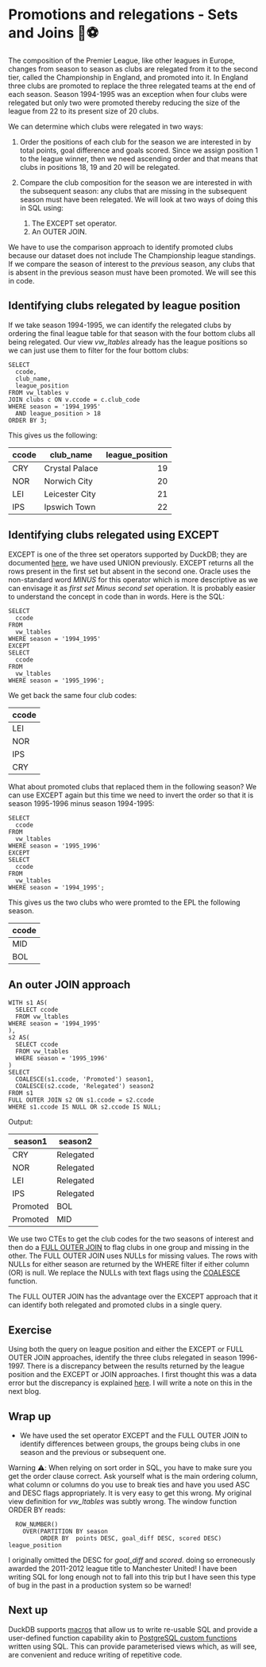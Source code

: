 # Promotions and relegations - Sets and Joins 🦆⚽

The composition of the Premier League, like other leagues in Europe, changes from season to season as clubs are relegated from it to the second tier, called the Championship in England, and promoted into it. In England three clubs are promoted to replace the three relegated teams at the end of each season. Season 1994-1995 was an exception when four clubs were relegated but only two were promoted thereby reducing the size of the league from 22 to its present size of 20 clubs.

We can determine which clubs were relegated in two ways:

1. Order the positions of each club for the season we are interested in by total points, goal difference and goals scored. Since we assign position 1 to the league winner, then we need ascending order and that means that clubs in positions 18, 19 and 20 will be relegated.

2. Compare the club composition for the season we are interested in with the subsequent season: any clubs that are missing in the subsequent season must have been relegated. We will look at two ways of doing this in SQL using:

    1. The EXCEPT set operator.
    2. An OUTER JOIN.

We have to use the comparison approach to identify promoted clubs because our dataset does not include The Championship league standings. If we compare the season of interest to the _previous_ season, any clubs that is absent in the previous season must have been promoted. We will see this in code.

## Identifying clubs relegated by league position

If we take season 1994-1995, we can identify the relegated clubs by ordering the final league table for that season with the four bottom clubs all being relegated. Our view _vw_ltables_ already has the league positions so we can just use them to filter for the four bottom clubs:

```tsql
SELECT
  ccode,
  club_name,
  league_position
FROM vw_ltables v
JOIN clubs c ON v.ccode = c.club_code
WHERE season = '1994_1995'
  AND league_position > 18
ORDER BY 3;
```

This gives us the following:

| ccode |   club_name    | league_position |
|-------|----------------|----------------:|
| CRY   | Crystal Palace | 19              |
| NOR   | Norwich City   | 20              |
| LEI   | Leicester City | 21              |
| IPS   | Ipswich Town   | 22              |


## Identifying clubs relegated using EXCEPT

EXCEPT is one of the three set operators supported by DuckDB; they are documented [here](https://duckdb.org/docs/sql/query_syntax/setops.html), we have used UNION previously. EXCEPT returns all the rows present in the first set but absent in the second one. Oracle uses the non-standard word _MINUS_ for this operator which is more descriptive as we can envisage it as _first set Minus second set_ operation. It is probably easier to understand the concept in code than in words. Here is the SQL:

```tsql
SELECT
  ccode
FROM
  vw_ltables
WHERE season = '1994_1995'
EXCEPT
SELECT
  ccode
FROM
  vw_ltables
WHERE season = '1995_1996';
```

We get back the same four club codes:

| ccode |
|-------|
| LEI   |
| NOR   |
| IPS   |
| CRY   |

What about promoted clubs that replaced them in the following season? We can use EXCEPT again but this time we need to invert the order so that it is season 1995-1996 minus season 1994-1995:

```tsql
SELECT
  ccode
FROM
  vw_ltables
WHERE season = '1995_1996'
EXCEPT
SELECT
  ccode
FROM
  vw_ltables
WHERE season = '1994_1995';
```

This gives us the two clubs who were promted to the EPL the following season.

| ccode |
|-------|
| MID   |
| BOL   |


## An outer JOIN approach

```tsql
WITH s1 AS(
  SELECT ccode
  FROM vw_ltables
WHERE season = '1994_1995'
),
s2 AS(
  SELECT ccode
  FROM vw_ltables
  WHERE season = '1995_1996'
)
SELECT
  COALESCE(s1.ccode, 'Promoted') season1,
  COALESCE(s2.ccode, 'Relegated') season2
FROM s1
FULL OUTER JOIN s2 ON s1.ccode = s2.ccode
WHERE s1.ccode IS NULL OR s2.ccode IS NULL;
```

Output:

| season1  |  season2  |
|----------|-----------|
| CRY      | Relegated |
| NOR      | Relegated |
| LEI      | Relegated |
| IPS      | Relegated |
| Promoted | BOL       |
| Promoted | MID       |


We use two CTEs to get the club codes for the two seasons of interest and then do a [FULL OUTER JOIN](https://duckdb.org/docs/sql/query_syntax/from.html) to flag clubs in one group and missing in the other. The FULL OUTER JOIN uses NULLs for missing values. The rows with NULLs for either season are returned by the WHERE filter if either column (OR) is null. We replace the NULLs with text flags using the [COALESCE](https://duckdb.org/docs/sql/functions/utility.html#coalesceexpr-) function.

The FULL OUTER JOIN has the advantage over the EXCEPT approach that it can identify both relegated and promoted clubs in a single query.

## Exercise

Using both the query on league position and either the EXCEPT or FULL OUTER JOIN approaches, identify the three clubs relegated in season 1996-1997. There is a discrepancy between the results returned by the league position and the EXCEPT or JOIN approaches. I first thought this was a data error but the discrepancy is explained [here](https://en.wikipedia.org/wiki/1996%E2%80%9397_FA_Premier_League). I will write a note on this in the next blog.


## Wrap up

- We have used the set operator EXCEPT and the FULL OUTER JOIN to identify differences between groups, the groups being clubs in one season and the previous or subsequent one. 

Warning ⚠️: When relying on sort order in SQL, you have to make sure you get the order clause correct. Ask yourself what is the main ordering column, what column or columns do you use to break ties and have you used ASC and DESC flags appropriately. It is very easy to get this wrong. My original view definition for _vw_ltables_ was subtly wrong. The window function ORDER BY reads:

```tsql
  ROW_NUMBER()
    OVER(PARTITION BY season 
         ORDER BY  points DESC, goal_diff DESC, scored DESC) league_position
```

I originally omitted the DESC for _goal_diff_ and _scored_. doing so erroneously awarded the 2011-2012 league title to Manchester United! I have been writing SQL for long enough not to fall into this trip but I have seen this type of bug in the past in a production system so be warned!

## Next up

DuckDB supports [macros](https://duckdb.org/docs/sql/statements/create_macro.html) that allow us to write re-usable SQL and provide a user-defined function capability akin to [PostgreSQL custom functions](https://www.postgresql.org/docs/current/xfunc-sql.html) written using SQL. This can provide parameterised views which, as will see, are convenient and reduce writing of repetitive code.
